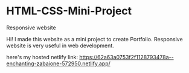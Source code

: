 # HTML-CSS-Mini-Project
Responsive website

Hi! I made this website as a mini project to create Portfolio. Responsive website is very useful in web development.

here's my hosted netlify link:
https://62a63a0753f2f1128793478a--enchanting-zabaione-572950.netlify.app/
